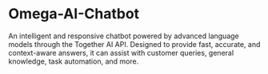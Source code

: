 # Omega-AI-Chatbot
An intelligent and responsive chatbot powered by advanced language models through the Together AI API. Designed to provide fast, accurate, and context-aware answers, it can assist with customer queries, general knowledge, task automation, and more.
